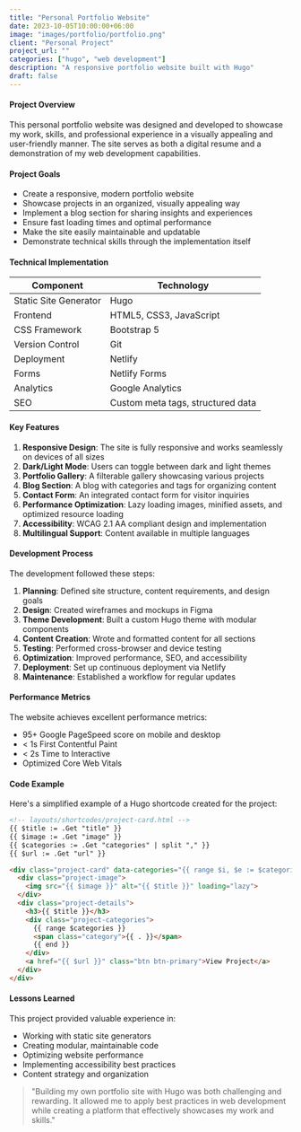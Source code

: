 ```yaml
---
title: "Personal Portfolio Website"
date: 2023-10-05T10:00:00+06:00
image: "images/portfolio/portfolio.png"
client: "Personal Project"
project_url: ""
categories: ["hugo", "web development"]
description: "A responsive portfolio website built with Hugo"
draft: false
---
```


#### Project Overview

This personal portfolio website was designed and developed to showcase my work, skills, and professional experience in a visually appealing and user-friendly manner. The site serves as both a digital resume and a demonstration of my web development capabilities.

#### Project Goals

- Create a responsive, modern portfolio website
- Showcase projects in an organized, visually appealing way
- Implement a blog section for sharing insights and experiences
- Ensure fast loading times and optimal performance
- Make the site easily maintainable and updatable
- Demonstrate technical skills through the implementation itself

#### Technical Implementation

| Component | Technology |
|-----------|------------|
| Static Site Generator | Hugo |
| Frontend | HTML5, CSS3, JavaScript |
| CSS Framework | Bootstrap 5 |
| Version Control | Git |
| Deployment | Netlify |
| Forms | Netlify Forms |
| Analytics | Google Analytics |
| SEO | Custom meta tags, structured data |

#### Key Features

1. **Responsive Design**: The site is fully responsive and works seamlessly on devices of all sizes
2. **Dark/Light Mode**: Users can toggle between dark and light themes
3. **Portfolio Gallery**: A filterable gallery showcasing various projects
4. **Blog Section**: A blog with categories and tags for organizing content
5. **Contact Form**: An integrated contact form for visitor inquiries
6. **Performance Optimization**: Lazy loading images, minified assets, and optimized resource loading
7. **Accessibility**: WCAG 2.1 AA compliant design and implementation
8. **Multilingual Support**: Content available in multiple languages

#### Development Process

The development followed these steps:

1. **Planning**: Defined site structure, content requirements, and design goals
2. **Design**: Created wireframes and mockups in Figma
3. **Theme Development**: Built a custom Hugo theme with modular components
4. **Content Creation**: Wrote and formatted content for all sections
5. **Testing**: Performed cross-browser and device testing
6. **Optimization**: Improved performance, SEO, and accessibility
7. **Deployment**: Set up continuous deployment via Netlify
8. **Maintenance**: Established a workflow for regular updates

#### Performance Metrics

The website achieves excellent performance metrics:

- 95+ Google PageSpeed score on mobile and desktop
- < 1s First Contentful Paint
- < 2s Time to Interactive
- Optimized Core Web Vitals

#### Code Example

Here's a simplified example of a Hugo shortcode created for the project:

```html
<!-- layouts/shortcodes/project-card.html -->
{{ $title := .Get "title" }}
{{ $image := .Get "image" }}
{{ $categories := .Get "categories" | split "," }}
{{ $url := .Get "url" }}

<div class="project-card" data-categories="{{ range $i, $e := $categories }}{{ if $i }},{{ end }}{{ $e | urlize }}{{ end }}">
  <div class="project-image">
    <img src="{{ $image }}" alt="{{ $title }}" loading="lazy">
  </div>
  <div class="project-details">
    <h3>{{ $title }}</h3>
    <div class="project-categories">
      {{ range $categories }}
      <span class="category">{{ . }}</span>
      {{ end }}
    </div>
    <a href="{{ $url }}" class="btn btn-primary">View Project</a>
  </div>
</div>
```

#### Lessons Learned

This project provided valuable experience in:
- Working with static site generators
- Creating modular, maintainable code
- Optimizing website performance
- Implementing accessibility best practices
- Content strategy and organization

> "Building my own portfolio site with Hugo was both challenging and rewarding. It allowed me to apply best practices in web development while creating a platform that effectively showcases my work and skills."
